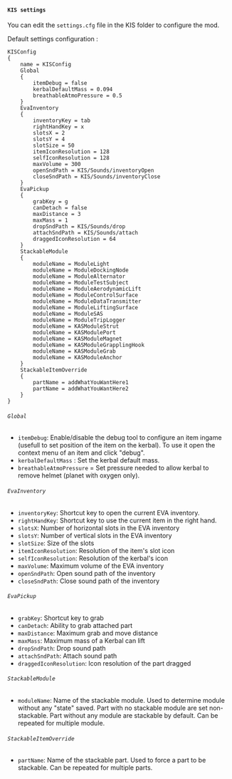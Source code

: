 #### `KIS settings`

You can edit the `settings.cfg` file in the KIS folder to configure the mod.

Default settings configuration :

```
KISConfig
{
	name = KISConfig
	Global
	{
		itemDebug = false
		kerbalDefaultMass = 0.094
		breathableAtmoPressure = 0.5
	}
	EvaInventory
	{
		inventoryKey = tab
		rightHandKey = x
		slotsX = 2
		slotsY = 4
		slotSize = 50
		itemIconResolution = 128
		selfIconResolution = 128
		maxVolume = 300
		openSndPath = KIS/Sounds/inventoryOpen
		closeSndPath = KIS/Sounds/inventoryClose
	}
	EvaPickup
	{
		grabKey = g	
		canDetach = false
		maxDistance = 3
		maxMass = 1
		dropSndPath = KIS/Sounds/drop
		attachSndPath = KIS/Sounds/attach
		draggedIconResolution = 64
	}
	StackableModule
	{
		moduleName = ModuleLight
		moduleName = ModuleDockingNode
		moduleName = ModuleAlternator
		moduleName = ModuleTestSubject
		moduleName = ModuleAerodynamicLift
		moduleName = ModuleControlSurface
		moduleName = ModuleDataTransmitter
		moduleName = ModuleLiftingSurface
		moduleName = ModuleSAS
		moduleName = ModuleTripLogger
		moduleName = KASModuleStrut
		moduleName = KASModulePort
		moduleName = KASModuleMagnet
		moduleName = KASModuleGrapplingHook
		moduleName = KASModuleGrab
		moduleName = KASModuleAnchor
	}
	StackableItemOverride
	{
		partName = addWhatYouWantHere1
		partName = addWhatYouWantHere2
	}
}
```

###### `Global`
- `itemDebug`: Enable/disable the debug tool to configure an item ingame (usefull to set position of the item on the kerbal). To use it open the context menu of an item and click "debug".
- `kerbalDefaultMass` : Set the kerbal default mass.
- `breathableAtmoPressure` = Set pressure needed to allow kerbal to remove helmet (planet with oxygen only).

###### `EvaInventory`
- `inventoryKey`: Shortcut key to open the current EVA inventory.
- `rightHandKey`: Shortcut key to use the current item in the right hand.
- `slotsX`: Number of horizontal slots in the EVA inventory
- `slotsY`: Number of vertical slots in the EVA inventory
- `slotSize`: Size of the slots
- `itemIconResolution`: Resolution of the item's slot icon
- `selfIconResolution`: Resolution of the kerbal's icon
- `maxVolume`: Maximum volume of the EVA inventory
- `openSndPath`: Open sound path of the inventory
- `closeSndPath`: Close sound path of the inventory

###### `EvaPickup`
- `grabKey`: Shortcut key to grab
- `canDetach`: Ability to grab attached part
- `maxDistance`: Maximum grab and move distance
- `maxMass`: Maximum mass of a Kerbal can lift
- `dropSndPath`: Drop sound path
- `attachSndPath`: Attach sound path
- `draggedIconResolution`: Icon resolution of the part dragged

###### `StackableModule`
- `moduleName`: Name of the stackable module. Used to determine module without any "state" saved. Part with no stackable module are set non-stackable. Part without any module are stackable by default. Can be repeated for multiple module.

###### `StackableItemOverride`
- `partName`: Name of the stackable part. Used to force a part to be stackable. Can be repeated for multiple parts.